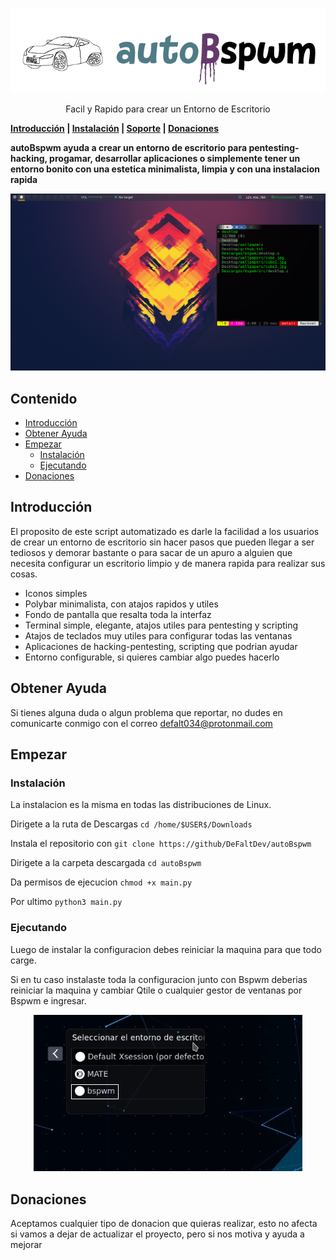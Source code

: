 
<p align="center">
  <img src="banner.png" alt="autoBspwm">
</p>

<p align="center">
Facil y Rapido para crear un Entorno de Escritorio
</p>


**[Introducción](#Introducción) | [Instalación](#instalación) | [Soporte](#Obtener-Ayuda) | [Donaciones](#Donaciones)**

**autoBspwm ayuda a crear un entorno de escritorio para pentesting-hacking, progamar, desarrollar aplicaciones o simplemente tener un entorno bonito con una estetica
 minimalista, limpia y con una instalacion rapida**

![sample screenshot](screenshot.png)

## Contenido

* [Introducción](#Introducción)
* [Obtener Ayuda](#Obtener-Ayuda)
* [Empezar](#Empezar)
  * [Instalación](#Instalación)
  * [Ejecutando](#Ejecutando)
* [Donaciones](#Donaciones)

## Introducción

El proposito de este script automatizado es darle la facilidad a los usuarios de crear un entorno de escritorio
sin hacer pasos que pueden llegar a ser tediosos y demorar bastante o para sacar de un apuro a alguien que necesita configurar 
un escritorio limpio y de manera rapida para realizar sus cosas.

- Iconos simples
- Polybar minimalista, con atajos rapidos y utiles
- Fondo de pantalla que resalta toda la interfaz
- Terminal simple, elegante, atajos utiles para pentesting y scripting
- Atajos de teclados muy utiles para configurar todas las ventanas
- Aplicaciones de hacking-pentesting, scripting que podrian ayudar
- Entorno configurable, si quieres cambiar algo puedes hacerlo

## Obtener Ayuda
Si tienes alguna duda o algun problema que reportar, no dudes en comunicarte conmigo 
con el correo defalt034@protonmail.com 

## Empezar
### Instalación
La instalacion es la misma en todas las distribuciones de Linux.

Dirigete a la ruta de Descargas `cd /home/$USER$/Downloads`

Instala el repositorio con `git clone https://github/DeFaltDev/autoBspwm` 

Dirigete a la carpeta descargada `cd autoBspwm`

Da permisos de ejecucion `chmod +x main.py`

Por ultimo `python3 main.py`


### Ejecutando

Luego de instalar la configuracion debes reiniciar la maquina para que todo carge.


Si en tu caso instalaste toda la configuracion junto con Bspwm deberias reiniciar la maquina 
y cambiar Qtile o cualquier gestor de ventanas por Bspwm e ingresar.
<p align="center">
  <img src="screnshot.png" alt="Bspwm">
</p>

## Donaciones

Aceptamos cualquier tipo de donacion que quieras realizar, esto no afecta si vamos a dejar de 
actualizar el proyecto, pero si nos motiva y ayuda a mejorar


